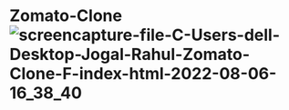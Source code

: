# Zomato-Clone![screencapture-file-C-Users-dell-Desktop-Jogal-Rahul-Zomato-Clone-F-index-html-2022-08-06-16_38_40](https://user-images.githubusercontent.com/111748715/185942741-9dc3bddb-2ef0-4616-8bbd-357c8cf9d374.png)
